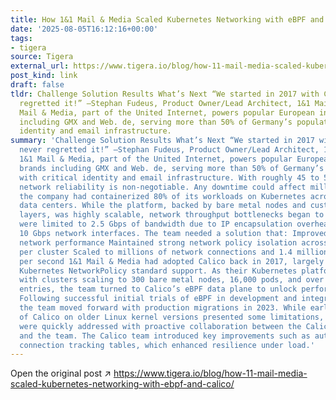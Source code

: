 ```yaml
---
title: How 1&1 Mail & Media Scaled Kubernetes Networking with eBPF and Calico
date: '2025-08-05T16:12:16+00:00'
tags:
- tigera
source: Tigera
external_url: https://www.tigera.io/blog/how-11-mail-media-scaled-kubernetes-networking-with-ebpf-and-calico/
post_kind: link
draft: false
tldr: Challenge Solution Results What’s Next “We started in 2017 with Calico and never
  regretted it!” —Stephan Fudeus, Product Owner/Lead Architect, 1&1 Mail & Media 1&1
  Mail & Media, part of the United Internet, powers popular European internet brands
  including GMX and Web. de, serving more than 50% of Germany’s population with critical
  identity and email infrastructure.
summary: 'Challenge Solution Results What’s Next “We started in 2017 with Calico and
  never regretted it!” —Stephan Fudeus, Product Owner/Lead Architect, 1&1 Mail & Media
  1&1 Mail & Media, part of the United Internet, powers popular European internet
  brands including GMX and Web. de, serving more than 50% of Germany’s population
  with critical identity and email infrastructure. With roughly 45 to 50 million users,
  network reliability is non-negotiable. Any downtime could affect millions. By 2022,
  the company had containerized 80% of its workloads on Kubernetes across three self-managed
  data centers. While the platform, backed by bare metal nodes and custom network
  layers, was highly scalable, network throughput bottlenecks began to emerge. Pods
  were limited to 2.5 Gbps of bandwidth due to IP encapsulation overhead, despite
  10 Gbps network interfaces. The team needed a solution that: Improved pod-to-pod
  network performance Maintained strong network policy isolation across up to 40 tenants
  per cluster Scaled to millions of network connections and 1.4 million HTTP requests
  per second 1&1 Mail & Media had adopted Calico back in 2017, largely for its unique
  Kubernetes NetworkPolicy standard support. As their Kubernetes platform evolved,
  with clusters scaling to 300 bare metal nodes, 16,000 pods, and over 4 million conntrack
  entries, the team turned to Calico’s eBPF data plane to unlock performance gains.
  Following successful initial trials of eBPF in development and integration environments,
  the team moved forward with production migrations in 2023. While early versions
  of Calico on older Linux kernel versions presented some limitations, these challenges
  were quickly addressed with proactive collaboration between the Calico maintainers
  and the team. The Calico team introduced key improvements such as auto-scaling of
  connection tracking tables, which enhanced resilience under load.'
---
```

Open the original post ↗ https://www.tigera.io/blog/how-11-mail-media-scaled-kubernetes-networking-with-ebpf-and-calico/
